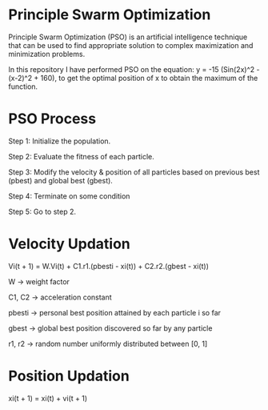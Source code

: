 # Principle Swarm Optimization
Principle Swarm Optimization (PSO) is an artificial intelligence technique that can be used to find appropriate solution to complex maximization and minimization problems. 

In this repository I have performed PSO on the equation: y = -15 (Sin(2x)^2 - (x-2)^2 + 160), to get the optimal position of x to obtain the maximum of the function.

# PSO Process
Step 1: Initialize the population.

Step 2: Evaluate the fitness of each particle.

Step 3: Modify the velocity & position of all particles based on previous best (pbest) and global best (gbest).

Step 4: Terminate on some condition

Step 5: Go to step 2.

# Velocity Updation
Vi(t + 1) = W.Vi(t) + C1.r1.(pbesti - xi(t)) + C2.r2.(gbest - xi(t))

W -> weight factor

C1, C2 -> acceleration constant

pbesti -> personal best position attained by each particle i so far

gbest -> global best position discovered so far by any particle

r1, r2 -> random number uniformly distributed between [0, 1]

# Position Updation
xi(t + 1) = xi(t) + vi(t + 1)
